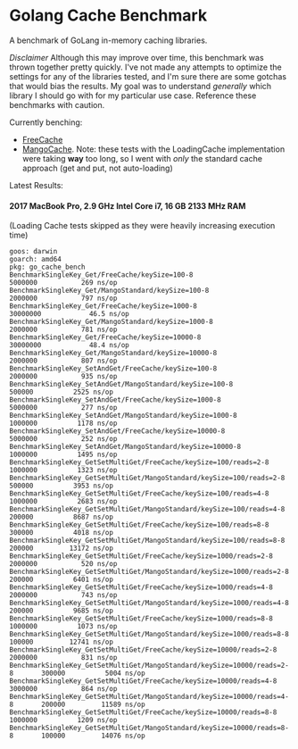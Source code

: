 Golang Cache Benchmark
======================

A benchmark of GoLang in-memory caching libraries.

*Disclaimer* Although this may improve over time, this benchmark was thrown together pretty quickly.  I've not made any
attempts to optimize the settings for any of the libraries tested, and I'm sure there are some gotchas that would bias
the results.  My goal was to understand _generally_ which library I should go with for my particular use case.  Reference
these benchmarks with caution.


Currently benching:
 - [FreeCache](https://github.com/coocood/freecache)
 - [MangoCache](https://github.com/goburrow/cache).  Note: these tests with the LoadingCache implementation were taking
   **way** too long, so I went with _only_ the standard cache approach (get and put, not auto-loading)
 
Latest Results:

#### 2017 MacBook Pro, 2.9 GHz Intel Core i7, 16 GB 2133 MHz RAM

(Loading Cache tests skipped as they were heavily increasing execution time)
```
goos: darwin
goarch: amd64
pkg: go_cache_bench
BenchmarkSingleKey_Get/FreeCache/keySize=100-8         	                 5000000	       269 ns/op
BenchmarkSingleKey_Get/MangoStandard/keySize=100-8     	                 2000000	       797 ns/op
BenchmarkSingleKey_Get/FreeCache/keySize=1000-8        	                30000000	        46.5 ns/op
BenchmarkSingleKey_Get/MangoStandard/keySize=1000-8    	                 2000000	       781 ns/op
BenchmarkSingleKey_Get/FreeCache/keySize=10000-8       	                30000000	        48.4 ns/op
BenchmarkSingleKey_Get/MangoStandard/keySize=10000-8   	                 2000000	       807 ns/op
BenchmarkSingleKey_SetAndGet/FreeCache/keySize=100-8   	                 2000000	       935 ns/op
BenchmarkSingleKey_SetAndGet/MangoStandard/keySize=100-8         	  500000	      2525 ns/op
BenchmarkSingleKey_SetAndGet/FreeCache/keySize=1000-8            	 5000000	       277 ns/op
BenchmarkSingleKey_SetAndGet/MangoStandard/keySize=1000-8        	 1000000	      1178 ns/op
BenchmarkSingleKey_SetAndGet/FreeCache/keySize=10000-8           	 5000000	       252 ns/op
BenchmarkSingleKey_SetAndGet/MangoStandard/keySize=10000-8       	 1000000	      1495 ns/op
BenchmarkSingleKey_GetSetMultiGet/FreeCache/keySize=100/reads=2-8         	 1000000	      1323 ns/op
BenchmarkSingleKey_GetSetMultiGet/MangoStandard/keySize=100/reads=2-8     	  500000	      3953 ns/op
BenchmarkSingleKey_GetSetMultiGet/FreeCache/keySize=100/reads=4-8         	 1000000	      2683 ns/op
BenchmarkSingleKey_GetSetMultiGet/MangoStandard/keySize=100/reads=4-8     	  200000	      8687 ns/op
BenchmarkSingleKey_GetSetMultiGet/FreeCache/keySize=100/reads=8-8         	  300000	      4018 ns/op
BenchmarkSingleKey_GetSetMultiGet/MangoStandard/keySize=100/reads=8-8     	  200000	     13172 ns/op
BenchmarkSingleKey_GetSetMultiGet/FreeCache/keySize=1000/reads=2-8        	 2000000	       520 ns/op
BenchmarkSingleKey_GetSetMultiGet/MangoStandard/keySize=1000/reads=2-8    	  200000	      6401 ns/op
BenchmarkSingleKey_GetSetMultiGet/FreeCache/keySize=1000/reads=4-8        	 2000000	       743 ns/op
BenchmarkSingleKey_GetSetMultiGet/MangoStandard/keySize=1000/reads=4-8    	  200000	      9685 ns/op
BenchmarkSingleKey_GetSetMultiGet/FreeCache/keySize=1000/reads=8-8        	 1000000	      1073 ns/op
BenchmarkSingleKey_GetSetMultiGet/MangoStandard/keySize=1000/reads=8-8    	  100000	     12741 ns/op
BenchmarkSingleKey_GetSetMultiGet/FreeCache/keySize=10000/reads=2-8       	 2000000	       831 ns/op
BenchmarkSingleKey_GetSetMultiGet/MangoStandard/keySize=10000/reads=2-8   	  300000	      5004 ns/op
BenchmarkSingleKey_GetSetMultiGet/FreeCache/keySize=10000/reads=4-8       	 3000000	       864 ns/op
BenchmarkSingleKey_GetSetMultiGet/MangoStandard/keySize=10000/reads=4-8   	  200000	     11589 ns/op
BenchmarkSingleKey_GetSetMultiGet/FreeCache/keySize=10000/reads=8-8       	 1000000	      1209 ns/op
BenchmarkSingleKey_GetSetMultiGet/MangoStandard/keySize=10000/reads=8-8   	  100000	     14076 ns/op
```
